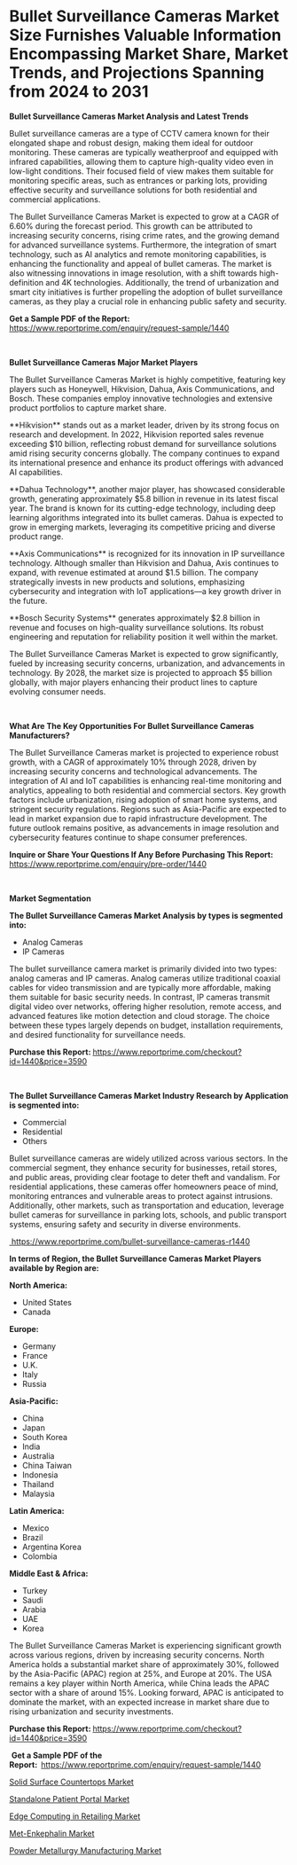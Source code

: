 <p><h1>Bullet Surveillance Cameras Market Size Furnishes Valuable Information Encompassing Market Share, Market Trends, and Projections Spanning from 2024 to 2031</h1></p><p><strong>Bullet Surveillance Cameras Market Analysis and Latest Trends</strong></p>
<p><p>Bullet surveillance cameras are a type of CCTV camera known for their elongated shape and robust design, making them ideal for outdoor monitoring. These cameras are typically weatherproof and equipped with infrared capabilities, allowing them to capture high-quality video even in low-light conditions. Their focused field of view makes them suitable for monitoring specific areas, such as entrances or parking lots, providing effective security and surveillance solutions for both residential and commercial applications.</p><p>The Bullet Surveillance Cameras Market is expected to grow at a CAGR of 6.60% during the forecast period. This growth can be attributed to increasing security concerns, rising crime rates, and the growing demand for advanced surveillance systems. Furthermore, the integration of smart technology, such as AI analytics and remote monitoring capabilities, is enhancing the functionality and appeal of bullet cameras. The market is also witnessing innovations in image resolution, with a shift towards high-definition and 4K technologies. Additionally, the trend of urbanization and smart city initiatives is further propelling the adoption of bullet surveillance cameras, as they play a crucial role in enhancing public safety and security.</p></p>
<p><strong>Get a Sample PDF of the Report:&nbsp;</strong> <a href="https://www.reportprime.com/enquiry/request-sample/1440">https://www.reportprime.com/enquiry/request-sample/1440</a></p>
<p>&nbsp;</p>
<p><strong>Bullet Surveillance Cameras Major Market Players</strong></p>
<p><p>The Bullet Surveillance Cameras Market is highly competitive, featuring key players such as Honeywell, Hikvision, Dahua, Axis Communications, and Bosch. These companies employ innovative technologies and extensive product portfolios to capture market share.</p><p>**Hikvision** stands out as a market leader, driven by its strong focus on research and development. In 2022, Hikvision reported sales revenue exceeding $10 billion, reflecting robust demand for surveillance solutions amid rising security concerns globally. The company continues to expand its international presence and enhance its product offerings with advanced AI capabilities.</p><p>**Dahua Technology**, another major player, has showcased considerable growth, generating approximately $5.8 billion in revenue in its latest fiscal year. The brand is known for its cutting-edge technology, including deep learning algorithms integrated into its bullet cameras. Dahua is expected to grow in emerging markets, leveraging its competitive pricing and diverse product range.</p><p>**Axis Communications** is recognized for its innovation in IP surveillance technology. Although smaller than Hikvision and Dahua, Axis continues to expand, with revenue estimated at around $1.5 billion. The company strategically invests in new products and solutions, emphasizing cybersecurity and integration with IoT applications—a key growth driver in the future.</p><p>**Bosch Security Systems** generates approximately $2.8 billion in revenue and focuses on high-quality surveillance solutions. Its robust engineering and reputation for reliability position it well within the market.</p><p>The Bullet Surveillance Cameras Market is expected to grow significantly, fueled by increasing security concerns, urbanization, and advancements in technology. By 2028, the market size is projected to approach $5 billion globally, with major players enhancing their product lines to capture evolving consumer needs.</p></p>
<p>&nbsp;</p>
<p><strong>What Are The Key Opportunities For Bullet Surveillance Cameras Manufacturers?</strong></p>
<p><p>The Bullet Surveillance Cameras market is projected to experience robust growth, with a CAGR of approximately 10% through 2028, driven by increasing security concerns and technological advancements. The integration of AI and IoT capabilities is enhancing real-time monitoring and analytics, appealing to both residential and commercial sectors. Key growth factors include urbanization, rising adoption of smart home systems, and stringent security regulations. Regions such as Asia-Pacific are expected to lead in market expansion due to rapid infrastructure development. The future outlook remains positive, as advancements in image resolution and cybersecurity features continue to shape consumer preferences.</p></p>
<p><strong>Inquire or Share Your Questions If Any Before Purchasing This Report:</strong> <a href="https://www.reportprime.com/enquiry/pre-order/1440">https://www.reportprime.com/enquiry/pre-order/1440</a></p>
<p>&nbsp;</p>
<p><strong>Market Segmentation</strong></p>
<p><strong>The Bullet Surveillance Cameras Market Analysis by types is segmented into:</strong></p>
<p><ul><li>Analog Cameras</li><li>IP Cameras</li></ul></p>
<p><p>The bullet surveillance camera market is primarily divided into two types: analog cameras and IP cameras. Analog cameras utilize traditional coaxial cables for video transmission and are typically more affordable, making them suitable for basic security needs. In contrast, IP cameras transmit digital video over networks, offering higher resolution, remote access, and advanced features like motion detection and cloud storage. The choice between these types largely depends on budget, installation requirements, and desired functionality for surveillance needs.</p></p>
<p><strong>Purchase this Report:&nbsp;</strong><a href="https://www.reportprime.com/checkout?id=1440&price=3590">https://www.reportprime.com/checkout?id=1440&price=3590</a></p>
<p>&nbsp;</p>
<p><strong>The Bullet Surveillance Cameras Market Industry Research by Application is segmented into:</strong></p>
<p><ul><li>Commercial</li><li>Residential</li><li>Others</li></ul></p>
<p><p>Bullet surveillance cameras are widely utilized across various sectors. In the commercial segment, they enhance security for businesses, retail stores, and public areas, providing clear footage to deter theft and vandalism. For residential applications, these cameras offer homeowners peace of mind, monitoring entrances and vulnerable areas to protect against intrusions. Additionally, other markets, such as transportation and education, leverage bullet cameras for surveillance in parking lots, schools, and public transport systems, ensuring safety and security in diverse environments.</p></p>
<p><a href="https://www.reportprime.com/bullet-surveillance-cameras-r1440">&nbsp;https://www.reportprime.com/bullet-surveillance-cameras-r1440</a></p>
<p><strong>In terms of Region, the Bullet Surveillance Cameras Market Players available by Region are:</strong></p>
<p>
    <p> <strong> North America: </strong>
        <ul>
            <li>United States</li>
            <li>Canada</li>
        </ul>
        </p> 
    <p> <strong> Europe: </strong>
        <ul>
            <li>Germany</li>
            <li>France</li>
            <li>U.K.</li>
            <li>Italy</li>
            <li>Russia</li>
        </ul>
        </p> 
    <p> <strong> Asia-Pacific: </strong>
        <ul>
            <li>China</li>
            <li>Japan</li>
            <li>South Korea</li>
            <li>India</li>
            <li>Australia</li>
            <li>China Taiwan</li>
            <li>Indonesia</li>
            <li>Thailand</li>
            <li>Malaysia</li>
        </ul>
        </p> 
    <p> <strong> Latin America: </strong>
        <ul>
            <li>Mexico</li>
            <li>Brazil</li>
            <li>Argentina Korea</li>
            <li>Colombia</li>
        </ul>
        </p> 
    <p> <strong> Middle East & Africa: </strong>
        <ul>
            <li>Turkey</li>
            <li>Saudi</li>
            <li>Arabia</li>
            <li>UAE</li>
            <li>Korea</li>
        </ul>
    </p>
    </p>
<p><p>The Bullet Surveillance Cameras Market is experiencing significant growth across various regions, driven by increasing security concerns. North America holds a substantial market share of approximately 30%, followed by the Asia-Pacific (APAC) region at 25%, and Europe at 20%. The USA remains a key player within North America, while China leads the APAC sector with a share of around 15%. Looking forward, APAC is anticipated to dominate the market, with an expected increase in market share due to rising urbanization and security investments.</p></p>
<p><strong>Purchase this Report: </strong><a href="https://www.reportprime.com/checkout?id=1440&price=3590">https://www.reportprime.com/checkout?id=1440&price=3590</a></p>
<p>&nbsp;<strong>Get a Sample PDF of the Report:&nbsp;&nbsp;</strong><a href="https://www.reportprime.com/enquiry/request-sample/1440">https://www.reportprime.com/enquiry/request-sample/1440</a></p>
<p><strong></strong></p>
<p><p><a href="https://www.linkedin.com/pulse/global-solid-surface-countertops-market-status-2024-2031-forecast-vhgae?trackingId=U9O%2BylB7ST6FIIa%2F4zGPmw%3D%3D">Solid Surface Countertops Market</a></p><p><a href="https://medium.com/@phil.gibson0756/what-innovations-and-market-trends-are-shaping-the-standalone-patient-portal-market-bdbfebb98a3d">Standalone Patient Portal Market</a></p><p><a href="https://medium.com/@keith.sutherland8067/edge-computing-in-retailing-market-market-segmentation-geographical-regions-and-market-forcast-d8f5f99ddcf8">Edge Computing in Retailing Market</a></p><p><a href="https://issuu.com/reportprime-2/docs/met-enkephalin-market-size-2030.ppt_93694f22b61d07">Met-Enkephalin Market</a></p><p><a href="https://www.linkedin.com/pulse/powder-metallurgy-manufacturing-market2024-2031-industry-s8eic?trackingId=aJg15phvSIqe5zgQlQhvMQ%3D%3D">Powder Metallurgy Manufacturing Market</a></p></p>